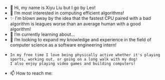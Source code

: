 - 👋 Hi, my name is Xiyu Liu but I go by Leo!
- 👀 I’m most interested in computing efficient algorithms! 
- ✨ I'm blown away by the idea that the fastest CPU paired with a bad algorithm is leagues worse than an average human with a good algorithm!
- 🌱 I’m currently learning about...
- 💞️ I’m looking to expand my knowledge and experience in the field of computer science as a software engineering intern!
-     In my free time I love being physically active whether it's playing sports, working out, or going on a long walk with my dog! 
      I also enjoy playing video games and building computers!
- 📫 How to reach me: 

<!---
leo-xliu/leo-xliu is a ✨ special ✨ repository because its `README.md` (this file) appears on your GitHub profile.
You can click the Preview link to take a look at your changes.
--->
